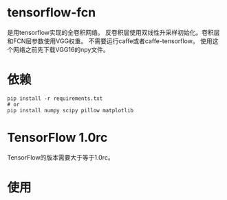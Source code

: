 # tensorflow-fcn
是用tensorflow实现的全卷积网络。
反卷积层使用双线性升采样初始化。卷积层和FCN层参数使用VGG权重。
不需要运行caffe或者caffe-tensorflow。
使用这个网络之前先下载VGG16的npy文件。

# 依赖
```
pip install -r requirements.txt 
# or 
pip install numpy scipy pillow matplotlib
```

# TensorFlow 1.0rc
TensorFlow的版本需要大于等于1.0rc。

# 使用
